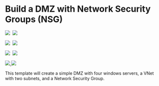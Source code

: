 # Build a DMZ with Network Security Groups (NSG)

<IMG SRC="https://azbotstorage.blob.core.windows.net/badges/301-dmz-nsg/PublicLastTestDate.svg" />&nbsp;
<IMG SRC="https://azbotstorage.blob.core.windows.net/badges/301-dmz-nsg/PublicDeployment.svg" />&nbsp;

<IMG SRC="https://azbotstorage.blob.core.windows.net/badges/301-dmz-nsg/FairfaxLastTestDate.svg" />&nbsp;
<IMG SRC="https://azbotstorage.blob.core.windows.net/badges/301-dmz-nsg/FairfaxDeployment.svg" />&nbsp;

<IMG SRC="https://azbotstorage.blob.core.windows.net/badges/301-dmz-nsg/BestPracticeResult.svg" />&nbsp;
<IMG SRC="https://azbotstorage.blob.core.windows.net/badges/301-dmz-nsg/CredScanResult.svg" />&nbsp;

<a href="https://portal.azure.com/#create/Microsoft.Template/uri/https%3A%2F%2Fraw.githubusercontent.com%2FAzure%2Fazure-quickstart-templates%2Fmaster%2F301-dmz-nsg%2Fazuredeploy.json" target="_blank">
    <img src="http://azuredeploy.net/deploybutton.png"/>
</a>
<a href="http://armviz.io/#/?load=https%3A%2F%2Fraw.githubusercontent.com%2FAzure%2Fazure-quickstart-templates%2Fmaster%2F301-dmz-nsg%2Fazuredeploy.json" target="_blank">
    <img src="http://armviz.io/visualizebutton.png"/>
</a>

This template will create a simple DMZ with four windows servers, a VNet with two subnets, and a Network Security Group. 
